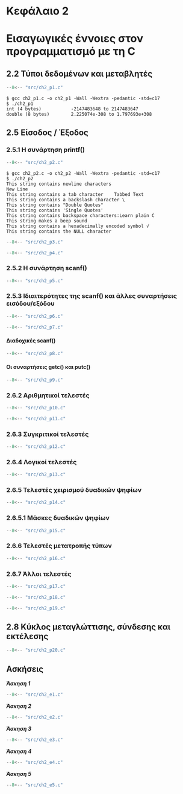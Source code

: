 # Κεφάλαιο 2

<h1>Εισαγωγικές έννοιες στον προγραμματισμό με τη C</h1>

## 2.2 Τύποι δεδομένων και μεταβλητές

```{.c title="ch2_p1.c" linenums="1"}
--8<-- "src/ch2_p1.c"
```

```{.text .nocopy}
$ gcc ch2_p1.c -o ch2_p1 -Wall -Wextra -pedantic -std=c17
$ ./ch2_p1
int (4 bytes)           -2147483648 to 2147483647
double (8 bytes)        2.225074e-308 to 1.797693e+308
```

## 2.5 Είσοδος / Έξοδος

### 2.5.1 Η συνάρτηση printf()

```{.c title="ch2_p2.c" linenums="1"}
--8<-- "src/ch2_p2.c"
```

```{.text .nocopy}
$ gcc ch2_p2.c -o ch2_p2 -Wall -Wextra -pedantic -std=c17
$ ./ch2_p2
This string contains newline characters 
New Line
This string contains a tab character    Tabbed Text
This string contains a backslash character \
This string contains "Double Quotes"
This string contains 'Single Quotes'
This string contains backspace characters:Learn plain C
This string makes a beep sound
This string contains a hexadecimally encoded symbol √
This string contains the NULL character
```

```{.c title="ch2_p3.c" linenums="1"}
--8<-- "src/ch2_p3.c"
```

```{.c title="ch2_p4.c" linenums="1"}
--8<-- "src/ch2_p4.c"
```

### 2.5.2 Η συνάρτηση scanf()
```{.c title="ch2_p5.c" linenums="1"}
--8<-- "src/ch2_p5.c"
```

### 2.5.3 Ιδιαιτερότητες της scanf() και άλλες συναρτήσεις εισόδου/εξόδου
```{.c title="ch2_p6.c" linenums="1"}
--8<-- "src/ch2_p6.c"
```

```{.c title="ch2_p7.c" linenums="1"}
--8<-- "src/ch2_p7.c"
```

#### Διαδοχικές scanf()
```{.c title="ch2_p8.c" linenums="1"}
--8<-- "src/ch2_p8.c"
```

#### Οι συναρτήσεις getc() και putc()
```{.c title="ch2_p9.c" linenums="1"}
--8<-- "src/ch2_p9.c"
```

### 2.6.2 Αριθμητικοί τελεστές
```{.c title="ch2_p10.c" linenums="1"}
--8<-- "src/ch2_p10.c"
```

```{.c title="ch2_p11.c" linenums="1"}
--8<-- "src/ch2_p11.c"
```

### 2.6.3 Συγκριτικοί τελεστές
```{.c title="ch2_p12.c" linenums="1"}
--8<-- "src/ch2_p12.c"
```

### 2.6.4 Λογικοί τελεστές
```{.c title="ch2_p13.c" linenums="1"}
--8<-- "src/ch2_p13.c"
```

### 2.6.5 Τελεστές χειρισμού δυαδικών ψηφίων
```{.c title="ch2_p14.c" linenums="1"}
--8<-- "src/ch2_p14.c"
```

### 2.6.5.1 Μάσκες δυαδικών ψηφίων
```{.c title="ch2_p15.c" linenums="1"}
--8<-- "src/ch2_p15.c"
```

### 2.6.6 Τελεστές μετατροπής τύπων
```{.c title="ch2_p16.c" linenums="1"}
--8<-- "src/ch2_p16.c"
```

### 2.6.7 Άλλοι τελεστές
```{.c title="ch2_p17.c" linenums="1"}
--8<-- "src/ch2_p17.c"
```

```{.c title="ch2_p18.c" linenums="1"}
--8<-- "src/ch2_p18.c"
```

```{.c title="ch2_p19.c" linenums="1"}
--8<-- "src/ch2_p19.c"
```

## 2.8 Κύκλος μεταγλώττισης, σύνδεσης και εκτέλεσης

```{.c title="ch2_p20.c" linenums="1"}
--8<-- "src/ch2_p20.c"
```

## Ασκήσεις

***Άσκηση 1***
```{.c title="ch2_e1.c" linenums="1"}
--8<-- "src/ch2_e1.c"
```

***Άσκηση 2***
```{.c title="ch2_e2.c" linenums="1"}
--8<-- "src/ch2_e2.c"
```

***Άσκηση 3***
```{.c title="ch2_e3.c" linenums="1"}
--8<-- "src/ch2_e3.c"
```

***Άσκηση 4***
```{.c title="ch2_e4.c" linenums="1"}
--8<-- "src/ch2_e4.c"
```

***Άσκηση 5***
```{.c title="ch2_e5.c" linenums="1"}
--8<-- "src/ch2_e5.c"
```

